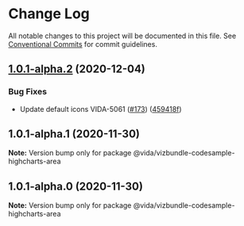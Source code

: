 # Change Log

All notable changes to this project will be documented in this file.
See [Conventional Commits](https://conventionalcommits.org) for commit guidelines.

## [1.0.1-alpha.2](https://github.ibm.com/VIDA/catalog/compare/@vida/vizbundle-codesample-highcharts-area@1.0.1-alpha.1...@vida/vizbundle-codesample-highcharts-area@1.0.1-alpha.2) (2020-12-04)


### Bug Fixes

* Update default icons VIDA-5061 ([#173](https://github.ibm.com/VIDA/catalog/issues/173)) ([459418f](https://github.ibm.com/VIDA/catalog/commit/459418f83ecb8ed8522d64fc5bb375756dc60d04))





## 1.0.1-alpha.1 (2020-11-30)

**Note:** Version bump only for package @vida/vizbundle-codesample-highcharts-area





## 1.0.1-alpha.0 (2020-11-30)

**Note:** Version bump only for package @vida/vizbundle-codesample-highcharts-area
